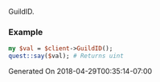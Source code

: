 GuildID.
### Example

```perl
my $val = $client->GuildID();
quest::say($val); # Returns uint
```


Generated On 2018-04-29T00:35:14-07:00